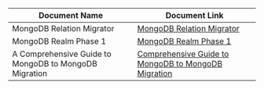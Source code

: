 | Document Name                                               | Document Link                                                                             |
|------------------------------------------------------------|-------------------------------------------------------------------------------------------|
| MongoDB Relation Migrator                                   | [MongoDB Relation Migrator](https://docs.google.com/document/d/1FXf3wnjqrGKWIYwFQLplzFi8tWcyNFAmCfKA_NiZt08/edit#heading=h.knk6c4vud23y) |
| MongoDB Realm Phase 1                                      | [MongoDB Realm Phase 1](https://docs.google.com/document/d/1Qaf6M0DUU4LXXjZDQP8OWxEfQ6_4vvVRUM_gk5LcRUY/edit)                |
| A Comprehensive Guide to MongoDB to MongoDB Migration     | [Comprehensive Guide to MongoDB to MongoDB Migration](https://docs.google.com/document/d/1whKjC8vyTtA_rY1Nkm2-tWQgRYeOkH4F6u2tl6ErqJI/edit#heading=h.jv5qrvbtpb96) |
